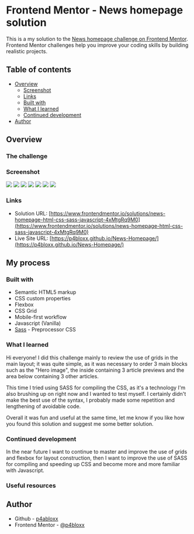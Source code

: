 # Frontend Mentor - News homepage solution

This is a my solution to the [News homepage challenge on Frontend Mentor](https://www.frontendmentor.io/challenges/news-homepage-H6SWTa1MFl). Frontend Mentor challenges help you improve your coding skills by building realistic projects.

## Table of contents

- [Overview](#overview)
  - [Screenshot](#screenshot)
  - [Links](#links)
  - [Built with](#built-with)
  - [What I learned](#what-i-learned)
  - [Continued development](#continued-development)
- [Author](#author)

## Overview

### The challenge

### Screenshot

![](./screenshots/Mobile%20view.png)
![](./screenshots/Mobile%20with%20navbar%20open.png)
![](./screenshots/Desktop%20view.png)
![](./screenshots/windows%20hover%20menu%20item.png)
![](./screenshots/windows%20hover%20effect%20cta.png)
![](./screenshots/windows%20hover%20aside%20title.png)
![](./screenshots/windows%20hover%20title%20article.png)

### Links

- Solution URL: [https://www.frontendmentor.io/solutions/news-homepage-html-css-sass-javascript-4xMtgRq9M0](https://www.frontendmentor.io/solutions/news-homepage-html-css-sass-javascript-4xMtgRq9M0)
- Live Site URL: [https://p4bloxx.github.io/News-Homepage/](https://p4bloxx.github.io/News-Homepage/)

## My process

### Built with

- Semantic HTML5 markup
- CSS custom properties
- Flexbox
- CSS Grid
- Mobile-first workflow
- Javascript (Vanilla)
- [Sass](https://sass-lang.com/) - Preprocessor CSS

### What I learned

Hi everyone! I did this challenge mainly to review the use of grids in the main layout; it was quite simple, as it was necessary to order 3 main blocks such as the "Hero image", the inside containing 3 article previews and the area below containing 3 other articles.

This time I tried using SASS for compiling the CSS, as it's a technology I'm also brushing up on right now and I wanted to test myself. I certainly didn't make the best use of the syntax, I probably made some repetition and lengthening of avoidable code.

Overall it was fun and useful at the same time, let me know if you like how you found this solution and suggest me some better solution.

### Continued development

In the near future I want to continue to master and improve the use of grids and flexbox for layout construction, then I want to improve the use of SASS for compiling and speeding up CSS and become more and more familiar with Javascript.

### Useful resources

## Author

- Github - [p4abloxx](https://github.com/p4bloxx)
- Frontend Mentor - [@p4bloxx](https://www.frontendmentor.io/profile/p4bloxx)
